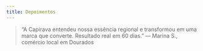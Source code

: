 ```yaml
---
title: Depoimentos
---
```


> “A Capirava entendeu nossa essência regional e transformou em uma marca que converte. Resultado real em 60 dias.” — Marina S., comércio local em Dourados
